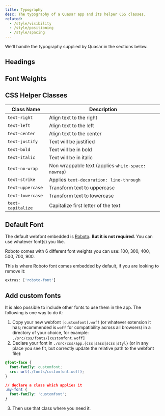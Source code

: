 ```yaml
---
title: Typography
desc: The typography of a Quasar app and its helper CSS classes.
related:
  - /style/visibility
  - /style/positioning
  - /style/spacing
---
```


We'll handle the typography supplied by Quasar in the sections below.

## Headings

<script doc>
import TypographyHeadings from './TypographyHeadings.vue'
</script>

<TypographyHeadings />

## Font Weights

<script doc>
import TypographyWeights from './TypographyWeights.vue'
</script>

<TypographyWeights />

## CSS Helper Classes

| Class Name        | Description                                        |
| ----------------- | -------------------------------------------------- |
| `text-right`      | Align text to the right                            |
| `text-left`       | Align text to the left                             |
| `text-center`     | Align text to the center                           |
| `text-justify`    | Text will be justified                             |
| `text-bold`       | Text will be in bold                               |
| `text-italic`     | Text will be in italic                             |
| `text-no-wrap`    | Non wrappable text (applies `white-space: nowrap`) |
| `text-strike`     | Applies `text-decoration: line-through`            |
| `text-uppercase`  | Transform text to uppercase                        |
| `text-lowercase`  | Transform text to lowercase                        |
| `text-capitalize` | Capitalize first letter of the text                |

## Default Font

The default webfont embedded is [Roboto](https://fonts.google.com/specimen/Roboto). **But it is not required**. You can use whatever font(s) you like.

Roboto comes with 6 different font weights you can use: 100, 300, 400, 500, 700, 900.

This is where Roboto font comes embedded by default, if you are looking to remove it:

```js /quasar.config file
extras: ['roboto-font']
```

## Add custom fonts

It is also possible to include other fonts to use them in the app. The following is one way to do it:

1. Copy your new webfont `[customfont].woff` (or whatever extension it has; recommended is `woff` for compatibility across all browsers) in a directory of your choice, for example: `./src/css/fonts/[customfont.woff]`
2. Declare your font in `./src/css/app.{css|sass|scss|styl}` (or in any place you see fit, but correctly update the relative path to the webfont file):

```css
@font-face {
  font-family: customfont;
  src: url(./fonts/customfont.woff);
}

// declare a class which applies it
.my-font {
  font-family: 'customfont';
}
```

3. Then use that class where you need it.

